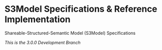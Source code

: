 S3Model Specifications & Reference Implementation
=================================================

Shareable-Structured-Semantic Model (S3Model) Specifications

*This is the 3.0.0 Development Branch*
